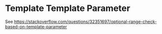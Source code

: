 # Template Template Parameter

See https://stackoverflow.com/questions/32351697/optional-range-check-based-on-template-parameter
